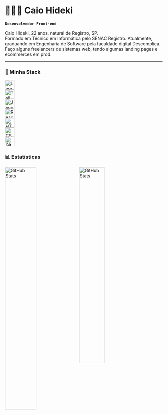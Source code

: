 # 👩🏻‍💻 Caio Hideki

**`Desenvolvedor Front-end`**

Caio Hideki, 22 anos, natural de Registro, SP.</br>
Formado em Técnico em Informática pelo SENAC Registro. Atualmente, graduando em Engenharia de Software pela faculdade digital Descomplica.</br>
Faço alguns freelancers de sistemas web, tendo algumas landing pages e ecommerces em prod.

---

### 🤖 Minha Stack

<div style="display: flex; flex-direction: column;">
    <img 
        align="left" 
        alt="Laravel" 
        title="Laravel"
        width="30px" 
        style="padding-right: 10px;" 
        src="https://cdn.jsdelivr.net/gh/devicons/devicon@latest/icons/laravel/laravel-original.svg" 
    />
    <img 
        align="left" 
        alt="Tailwind" 
        title="Tailwind"
        width="30px" 
        style="padding-right: 10px;" 
        src="https://cdn.jsdelivr.net/gh/devicons/devicon@latest/icons/tailwindcss/tailwindcss-original.svg" 
    />
    <img 
        align="left" 
        alt="JavaScript" 
        title="JavaScript"
        width="30px" 
        style="padding-right: 10px;" 
        src="https://cdn.jsdelivr.net/gh/devicons/devicon@latest/icons/javascript/javascript-original.svg" 
    />
    <img 
        align="left" 
        alt="React"
        title="React" 
        width="30px" 
        style="padding-right: 10px;" 
        src="https://cdn.jsdelivr.net/gh/devicons/devicon@latest/icons/react/react-original.svg" 
    />
    <img 
        align="left"
        alt="HTML"
        title="HTML"
        width="30px"
        style="padding-right: 10px;"
        src="https://cdn.jsdelivr.net/gh/devicons/devicon@latest/icons/html5/html5-original.svg"
    />
    <img 
        align="left" 
        alt="CSS" 
        title="CSS"
        width="30px" 
        style="padding-right: 10px;" 
        src="https://cdn.jsdelivr.net/gh/devicons/devicon@latest/icons/css3/css3-original.svg" 
    />
    <img 
        align="left" 
        alt="Git" 
        title="Git"
        width="30px" 
        style="padding-right: 10px;" 
        src="https://cdn.jsdelivr.net/gh/devicons/devicon@latest/icons/git/git-original.svg" 
    />
</div>

### 📊 Estatísticas

<span>
  <img 
    align="left" 
    alt="GitHub Stats" 
    width="44.5%" 
    style="padding-right: 10px;" 
    src="https://github-readme-stats.vercel.app/api?username=hidemp4&show_icons=true&theme=tokyonight&include_all_commits=true&locale=pt-br" 
  />

<img 
      align="left" 
      alt="GitHub Stats" 
      width="40%"
      src="https://github-readme-stats.vercel.app/api/top-langs/?username=hidemp4&theme=tokyonight&layout=compact&custom_title=Tecnologias&langs_count=9" 
  />
</span>
